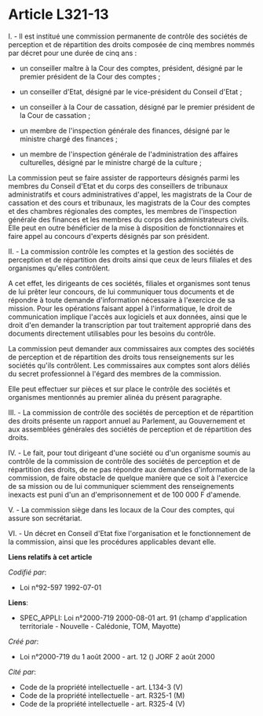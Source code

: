 # Article L321-13

I. - Il est institué une commission permanente de contrôle des sociétés de perception et de répartition des droits composée
de cinq membres nommés par décret pour une durée de cinq ans :

- un conseiller maître à la Cour des comptes, président, désigné par le premier président de la Cour des comptes ;

- un conseiller d'Etat, désigné par le vice-président du Conseil d'Etat ;

- un conseiller à la Cour de cassation, désigné par le premier président de la Cour de cassation ;

- un membre de l'inspection générale des finances, désigné par le ministre chargé des finances ;

- un membre de l'inspection générale de l'administration des affaires culturelles, désigné par le ministre chargé de la
culture ;

La commission peut se faire assister de rapporteurs désignés parmi les membres du Conseil d'Etat et du corps des conseillers
de tribunaux administratifs et cours administratives d'appel, les magistrats de la Cour de cassation et des cours et
tribunaux, les magistrats de la Cour des comptes et des chambres régionales des comptes, les membres de l'inspection générale
des finances et les membres du corps des administrateurs civils. Elle peut en outre bénéficier de la mise à disposition de
fonctionnaires et faire appel au concours d'experts désignés par son président.

II. - La commission contrôle les comptes et la gestion des sociétés de perception et de répartition des droits ainsi que ceux
de leurs filiales et des organismes qu'elles contrôlent.

A cet effet, les dirigeants de ces sociétés, filiales et organismes sont tenus de lui prêter leur concours, de lui
communiquer tous documents et de répondre à toute demande d'information nécessaire à l'exercice de sa mission. Pour les
opérations faisant appel à l'informatique, le droit de communication implique l'accès aux logiciels et aux données, ainsi que
le droit d'en demander la transcription par tout traitement approprié dans des documents directement utilisables pour les
besoins du contrôle.

La commission peut demander aux commissaires aux comptes des sociétés de perception et de répartition des droits tous
renseignements sur les sociétés qu'ils contrôlent. Les commissaires aux comptes sont alors déliés du secret professionnel à
l'égard des membres de la commission.

Elle peut effectuer sur pièces et sur place le contrôle des sociétés et organismes mentionnés au premier alinéa du présent
paragraphe.

III. - La commission de contrôle des sociétés de perception et de répartition des droits présente un rapport annuel au
Parlement, au Gouvernement et aux assemblées générales des sociétés de perception et de répartition des droits.

IV. - Le fait, pour tout dirigeant d'une société ou d'un organisme soumis au contrôle de la commission de contrôle des
sociétés de perception et de répartition des droits, de ne pas répondre aux demandes d'information de la commission, de faire
obstacle de quelque manière que ce soit à l'exercice de sa mission ou de lui communiquer sciemment des renseignements
inexacts est puni d'un an d'emprisonnement et de 100 000 F d'amende.

V. - La commission siège dans les locaux de la Cour des comptes, qui assure son secrétariat.

VI. - Un décret en Conseil d'Etat fixe l'organisation et le fonctionnement de la commission, ainsi que les procédures
applicables devant elle.

**Liens relatifs à cet article**

_Codifié par_:

  - Loi n°92-597 1992-07-01

**Liens**:

  - SPEC_APPLI: Loi n°2000-719 2000-08-01 art. 91 (champ d'application territoriale - Nouvelle - Calédonie, TOM, Mayotte)

_Créé par_:

  - Loi n°2000-719 du 1 août 2000 - art. 12 () JORF 2 août 2000

_Cité par_:

  - Code de la propriété intellectuelle - art. L134-3 (V)
  - Code de la propriété intellectuelle - art. R325-1 (M)
  - Code de la propriété intellectuelle - art. R325-4 (V)
